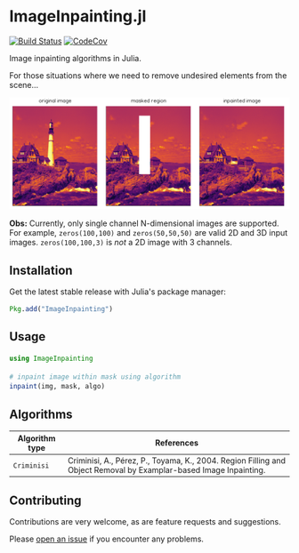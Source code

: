 # ImageInpainting.jl

[![Build Status](https://travis-ci.org/JuliaImages/ImageInpainting.jl.svg?branch=master)](https://travis-ci.org/JuliaImages/ImageInpainting.jl)
[![CodeCov](https://codecov.io/gh/JuliaImages/ImageInpainting.jl/branch/master/graph/badge.svg)](https://codecov.io/gh/JuliaImages/ImageInpainting.jl)

Image inpainting algorithms in Julia.

For those situations where we need to remove undesired elements from the scene...

![lighthouse](imgs/lighthouse.png)

**Obs:** Currently, only single channel N-dimensional images are supported. For example, `zeros(100,100)` and `zeros(50,50,50)` are valid 2D and 3D input images. `zeros(100,100,3)` is *not* a 2D image with 3 channels.

## Installation

Get the latest stable release with Julia's package manager:

```julia
Pkg.add("ImageInpainting")
```

## Usage

```julia
using ImageInpainting

# inpaint image within mask using algorithm
inpaint(img, mask, algo)
```

## Algorithms

| Algorithm type | References |
|----------------|------------|
| `Criminisi` | Criminisi, A., Pérez, P., Toyama, K., 2004. Region Filling and Object Removal by Examplar-based Image Inpainting. |

## Contributing

Contributions are very welcome, as are feature requests and suggestions.

Please [open an issue](https://github.com/JuliaImages/ImageInpainting.jl/issues) if you encounter
any problems.
